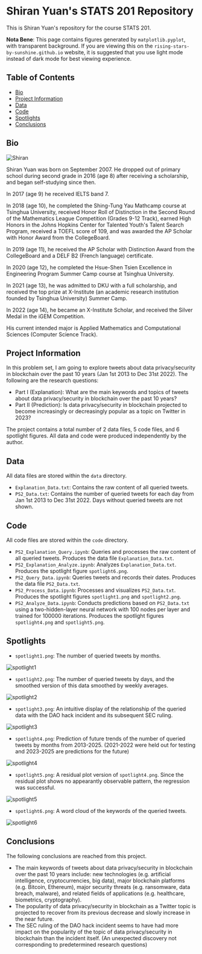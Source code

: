 # Shiran Yuan's STATS 201 Repository
This is Shiran Yuan's repository for the course STATS 201.

**Nota Bene**: This page contains figures generated by `matplotlib.pyplot`, with transparent background. If you are viewing this on the `rising-stars-by-sunshine.github.io` website, it is suggested that you use light mode instead of dark mode for best viewing experience.

## Table of Contents
* [Bio](#bio)
* [Project Information](#project-information)
* [Data](#data)
* [Code](#code)
* [Spotlights](#spotlights)
* [Conclusions](#conclusions)

## Bio
![Shiran](https://user-images.githubusercontent.com/105504535/213655331-9881b742-241d-48af-b3c3-27fdb4d8092d.jpeg)

Shiran Yuan was born on September 2007. He dropped out of primary school during second grade in 2016 (age 8) after receiving a scholarship, and began self-studying since then. 

In 2017 (age 9) he received IELTS band 7. 

In 2018 (age 10), he completed the Shing-Tung Yau Mathcamp course at Tsinghua University, received Honor Roll of Distinction in the Second Round of the Mathematics League Competition (Grades 9-12 Track), earned High Honors in the Johns Hopkins Center for Talented Youth's Talent Search Program, received a TOEFL score of 109, and was awarded the AP Scholar with Honor Award from the CollegeBoard. 

In 2019 (age 11), he received the AP Scholar with Distinction Award from the CollegeBoard and a DELF B2 (French language) certificate.

In 2020 (age 12), he completed the Hsue-Shen Tsien Excellence in Engineering Program Summer Camp course at Tsinghua University.

In 2021 (age 13), he was admitted to DKU with a full scholarship, and received the top prize at X-Institute (an academic research institution founded by Tsinghua University) Summer Camp.

In 2022 (age 14), he became an X-Institute Scholar, and received the Silver Medal in the iGEM Competition.

His current intended major is Applied Mathematics and Computational Sciences (Computer Science Track).

## Project Information
In this problem set, I am going to explore tweets about data privacy/security in blockchain over the past 10 years (Jan 1st 2013 to Dec 31st 2022). The following are the research questions:
* Part I (Explanation): What are the main keywords and topics of tweets about data privacy/security in blockchain over the past 10 years?
* Part II (Prediction): Is data privacy/security in blockchain projected to become increasingly or decreasingly popular as a topic on Twitter in 2023?

The project contains a total number of 2 data files, 5 code files, and 6 spotlight figures. All data and code were produced independently by the author.

## Data
All data files are stored within the `data` directory.
* `Explanation_Data.txt`: Contains the raw content of all queried tweets.
* `PS2_Data.txt`: Contains the number of queried tweets for each day from Jan 1st 2013 to Dec 31st 2022. Days without queried tweets are not shown.

## Code
All code files are stored within the `code` directory.
* `PS2_Explanation_Query.ipynb`: Queries and processes the raw content of all queried tweets. Produces the data file `Explanation_Data.txt`.
* `PS2_Explanation_Analyze.ipynb`: Analyzes `Explanation_Data.txt`. Produces the spotlight figure `spotlight6.png`.
* `PS2_Query_Data.ipynb`: Queries tweets and records their dates. Produces the data file `PS2_Data.txt`.
* `PS2_Process_Data.ipynb`: Processes and visualizes `PS2_Data.txt`. Produces the spotlight figures `spotlight1.png` and `spotlight2.png`.
* `PS2_Analyze_Data.ipynb`: Conducts predictions based on `PS2_Data.txt` using a two-hidden-layer neural network with 100 nodes per layer and trained for 100000 iterations. Produces the spotlight figures `spotlight4.png` and `spotlight5.png`.

## Spotlights
* `spotlight1.png`: The number of queried tweets by months.

![spotlight1](https://user-images.githubusercontent.com/105504535/219619566-fc0132f5-e153-44c5-89b0-bede3d9fc77b.png)

* `spotlight2.png`: The number of queried tweets by days, and the smoothed version of this data smoothed by weekly averages.

![spotlight2](https://user-images.githubusercontent.com/105504535/219619587-8bce2247-9313-4e19-8a56-7ae0e0b389ee.png)

* `spotlight3.png`: An intuitive display of the relationship of the queried data with the DAO hack incident and its subsequent SEC ruling.

![spotlight3](https://user-images.githubusercontent.com/105504535/219838972-e7e0edff-c126-47c8-bc1d-9de424fafaa2.png)

* `spotlight4.png`: Prediction of future trends of the number of queried tweets by months from 2013-2025. (2021-2022 were held out for testing and 2023-2025 are predictions for the future)

![spotlight4](https://user-images.githubusercontent.com/105504535/219839210-ad6a1598-6609-4f60-af2a-1b0008843ef0.png)

* `spotlight5.png`: A residual plot version of `spotlight4.png`. Since the residual plot shows no appearantly observable pattern, the regression was successful.

![spotlight5](https://user-images.githubusercontent.com/105504535/219839223-b6c4bc0e-1fc0-4cdf-9a4e-3596838dbf65.png)

* `spotlight6.png`: A word cloud of the keywords of the queried tweets.

![spotlight6](https://user-images.githubusercontent.com/105504535/219619980-dc9f4924-09d3-4b38-b3e0-6987ecd3d3e6.png)

## Conclusions
The following conclusions are reached from this project.
* The main keywords of tweets about data privacy/security in blockchain over the past 10 years include: new technologies (e.g. artificial intelligence, cryptocurrencies, big data), major blockchain platforms (e.g. Bitcoin, Ethereum), major security threats (e.g. ransomware, data breach, malware), and related fields of applications (e.g. healthcare, biometrics, cryptography).
* The popularity of data privacy/security in blockchain as a Twitter topic is projected to recover from its previous decrease and slowly increase in the near future.
* The SEC ruling of the DAO hack incident seems to have had more impact on the popularity of the topic of data privacy/security in blockchain than the incident itself. (An unexpected discovery not corresponding to predetermined research questions)
